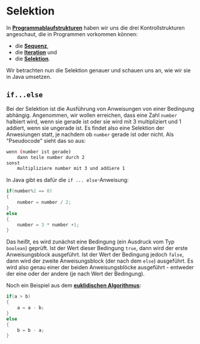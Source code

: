 # Selektion

In [**Programmablaufstrukturen**](../start/#programmablaufstrukturen) haben wir uns die drei Kontrollstrukturen angeschaut, die in Programmen vorkommen können:

- die [**Sequenz**](../start/#die-sequenz),
- die [**Iteration**](../start/#die-iteration) und
- die [**Selektion**](../start/#die-selektion). 

Wir betrachten nun die Selektion genauer und schauen uns an, wie wir sie in Java umsetzen. 

## `if...else`

Bei der Selektion ist die Ausführung von Anweisungen von einer Bedingung abhängig. Angenommen, wir wollen erreichen, dass eine Zahl `number` halbiert wird, wenn sie gerade ist oder sie wird mit 3 multipliziert und 1 addiert, wenn sie ungerade ist. Es findet also eine Selektion der Anwesiungen statt, je nachdem ob `number` gerade ist oder nicht. Als "Pseudocode" sieht das so aus:

```bash
wenn (number ist gerade)
	dann teile number durch 2
sonst
	multipliziere number mit 3 und addiere 1
```

In Java gibt es dafür die `if ... else`-Anweisung:

```java
if(number%2 == 0)
{
	number = number / 2;
}
else
{
	number = 3 * number +1;
}
```

Das heißt, es wird zunächst eine Bedingung (ein Ausdruck vom Typ `boolean`) geprüft. Ist der Wert dieser Bedingung `true`, dann wird der erste Anweisungsblock ausgeführt. Ist der Wert der Bedingung jedoch `false`, dann wird der zweite Anweisungsblock (der nach dem `else`) ausgeführt. Es wird also genau einer der beiden Anweisungsblöcke ausgeführt - entweder der eine oder der andere (je nach Wert der Bedingung). 

Noch ein Beispiel aus dem [**euklidischen Algorithmus**](../start/#beispiel-euklidischer-algorithmus):

```java
if(a > b)
{
	a = a - b;
}
else
{
	b = b - a;
}
```